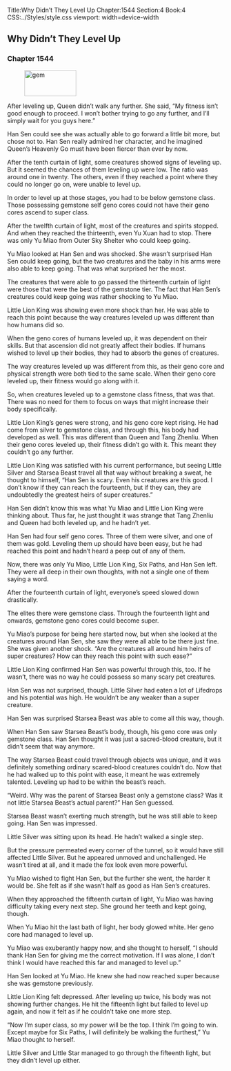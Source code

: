 Title:Why Didn’t They Level Up 
Chapter:1544 
Section:4 
Book:4 
CSS:../Styles/style.css 
viewport: width=device-width
  
## Why Didn’t They Level Up
### Chapter 1544 
<figure>
	<img src="../Images/gem.gif" alt="gem" id="gem" width="120" height="60" />
</figure>
  

  
  After leveling up, Queen didn’t walk any further. She said, “My fitness isn’t good enough to proceed. I won’t bother trying to go any further, and I’ll simply wait for you guys here.”

Han Sen could see she was actually able to go forward a little bit more, but chose not to. Han Sen really admired her character, and he imagined Queen’s Heavenly Go must have been fiercer than ever by now.

After the tenth curtain of light, some creatures showed signs of leveling up. But it seemed the chances of them leveling up were low. The ratio was around one in twenty. The others, even if they reached a point where they could no longer go on, were unable to level up.

In order to level up at those stages, you had to be below gemstone class. Those possessing gemstone self geno cores could not have their geno cores ascend to super class.

After the twelfth curtain of light, most of the creatures and spirits stopped. And when they reached the thirteenth, even Yu Xuan had to stop. There was only Yu Miao from Outer Sky Shelter who could keep going.

Yu Miao looked at Han Sen and was shocked. She wasn’t surprised Han Sen could keep going, but the two creatures and the baby in his arms were also able to keep going. That was what surprised her the most.

The creatures that were able to go passed the thirteenth curtain of light were those that were the best of the gemstone tier. The fact that Han Sen’s creatures could keep going was rather shocking to Yu Miao.

Little Lion King was showing even more shock than her. He was able to reach this point because the way creatures leveled up was different than how humans did so.

When the geno cores of humans leveled up, it was dependent on their skills. But that ascension did not greatly affect their bodies. If humans wished to level up their bodies, they had to absorb the genes of creatures.

The way creatures leveled up was different from this, as their geno core and physical strength were both tied to the same scale. When their geno core leveled up, their fitness would go along with it.

So, when creatures leveled up to a gemstone class fitness, that was that. There was no need for them to focus on ways that might increase their body specifically.

Little Lion King’s genes were strong, and his geno core kept rising. He had come from silver to gemstone class, and through this, his body had developed as well. This was different than Queen and Tang Zhenliu. When their geno cores leveled up, their fitness didn’t go with it. This meant they couldn’t go any further.

Little Lion King was satisfied with his current performance, but seeing Little Silver and Starsea Beast travel all that way without breaking a sweat, he thought to himself, “Han Sen is scary. Even his creatures are this good. I don’t know if they can reach the fourteenth, but if they can, they are undoubtedly the greatest heirs of super creatures.”

Han Sen didn’t know this was what Yu Miao and Little Lion King were thinking about. Thus far, he just thought it was strange that Tang Zhenliu and Queen had both leveled up, and he hadn’t yet.

Han Sen had four self geno cores. Three of them were silver, and one of them was gold. Leveling them up should have been easy, but he had reached this point and hadn’t heard a peep out of any of them.

Now, there was only Yu Miao, Little Lion King, Six Paths, and Han Sen left. They were all deep in their own thoughts, with not a single one of them saying a word.

After the fourteenth curtain of light, everyone’s speed slowed down drastically.

The elites there were gemstone class. Through the fourteenth light and onwards, gemstone geno cores could become super.

Yu Miao’s purpose for being here started now, but when she looked at the creatures around Han Sen, she saw they were all able to be there just fine. She was given another shock. “Are the creatures all around him heirs of super creatures? How can they reach this point with such ease?”

Little Lion King confirmed Han Sen was powerful through this, too. If he wasn’t, there was no way he could possess so many scary pet creatures.

Han Sen was not surprised, though. Little Silver had eaten a lot of Lifedrops and his potential was high. He wouldn’t be any weaker than a super creature.

Han Sen was surprised Starsea Beast was able to come all this way, though.

When Han Sen saw Starsea Beast’s body, though, his geno core was only gemstone class. Han Sen thought it was just a sacred-blood creature, but it didn’t seem that way anymore.

The way Starsea Beast could travel through objects was unique, and it was definitely something ordinary scared-blood creatures couldn’t do. Now that he had walked up to this point with ease, it meant he was extremely talented. Leveling up had to be within the beast’s reach.

“Weird. Why was the parent of Starsea Beast only a gemstone class? Was it not little Starsea Beast’s actual parent?” Han Sen guessed.

Starsea Beast wasn’t exerting much strength, but he was still able to keep going. Han Sen was impressed.

Little Silver was sitting upon its head. He hadn’t walked a single step.

But the pressure permeated every corner of the tunnel, so it would have still affected Little Silver. But he appeared unmoved and unchallenged. He wasn’t tired at all, and it made the fox look even more powerful.

Yu Miao wished to fight Han Sen, but the further she went, the harder it would be. She felt as if she wasn’t half as good as Han Sen’s creatures.

When they approached the fifteenth curtain of light, Yu Miao was having difficulty taking every next step. She ground her teeth and kept going, though.

When Yu Miao hit the last bath of light, her body glowed white. Her geno core had managed to level up.

Yu Miao was exuberantly happy now, and she thought to herself, “I should thank Han Sen for giving me the correct motivation. If I was alone, I don’t think I would have reached this far and managed to level up.”

Han Sen looked at Yu Miao. He knew she had now reached super because she was gemstone previously.

Little Lion King felt depressed. After leveling up twice, his body was not showing further changes. He hit the fifteenth light but failed to level up again, and now it felt as if he couldn’t take one more step.

“Now I’m super class, so my power will be the top. I think I’m going to win. Except maybe for Six Paths, I will definitely be walking the furthest,” Yu Miao thought to herself.

Little Silver and Little Star managed to go through the fifteenth light, but they didn’t level up either.
